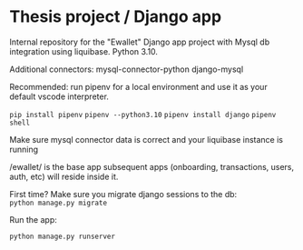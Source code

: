 # Thesis project / Django app

Internal repository for the "Ewallet" Django app project with Mysql db integration using liquibase. Python 3.10.

Additional connectors:
mysql-connector-python
django-mysql

Recommended: run pipenv for a local environment and use it as your default vscode interpreter.

`pip install pipenv`
`pipenv --python3.10`
`pipenv install django`
`pipenv shell`

Make sure mysql connector data is correct and your liquibase instance is running

/ewallet/ is the base app
subsequent apps (onboarding, transactions, users, auth, etc) will reside inside it.

First time? Make sure you migrate django sessions to the db:  
`python manage.py migrate`

Run the app:

`python manage.py runserver`
